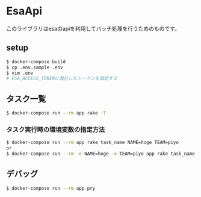 # EsaApi

このライブラリはesaのapiを利用してバッチ処理を行うためのものです。

## setup

```sh
$ docker-compose build
$ cp .env.sample .env
$ vim .env
# ESA_ACCESS_TOKENに発行したトークンを設定する
```

## タスク一覧

```sh
$ docker-compose run --rm app rake -T
```

### タスク実行時の環境変数の指定方法

```sh
$ docker-compose run --rm app rake task_name NAME=hoge TEAM=piyo
or
$ docker-compose run --rm -e NAME=hoge -e TEAM=piyo app rake task_name
```

## デバッグ

```sh
$ docker-compose run --rm app pry
```

